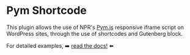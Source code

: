 # Pym Shortcode

This plugin allows the use of NPR's [Pym.js](http://blog.apps.npr.org/pym.js/) responsive iframe script on WordPress sites, through the use of shortcodes and Gutenberg block.

For detailed examples, ➡️ [read the docs!](./docs/) ⬅️
